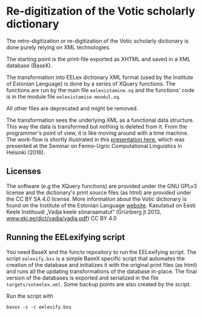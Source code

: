 # Re-digitization of the Votic scholarly dictionary

The retro-digitization or re-digitization of the Votic scholarly dictionary is done purely relying on XML technologies.

The starting point is the print-file exported as XHTML and saved in a XML database (BaseX).

The transformation into EELex dictionary XML format (used by the Institute of Estonian Language) is done by a series of XQuery functions. The functions are run by the main file ```eelexistamine.xq``` and the functions' code is in the module file ```eelexistamise-moodul.xq```.

All other files are deprecated and might be removed.

The transformation sees the underlying XML as a functional data structure. This way the data is transformed but nothing is deleted from it. From the programmer's point of view, it is like moving around with a time machine. The work-flow is shortly illustrated in this [presentation here](https://kitwiki.csc.fi/twiki/pub/FinCLARIN/KielipankkiEvent2016September/Kankainen_23092016.pdf), which was presented at the Seminar on Fenno-Ugric Computational Linguistics in Helsinki (2016).

## Licenses

The software (e.g the XQuery functions) are provided under the GNU GPLv3 license and the dictionary's print source files (as html) are provided under the CC BY SA 4.0 license. More information about the Votic dictionary is found on the Institute of the Estonian Language [website](www.eki.ee/dict/vadja/). Kasutatud on Eesti Keele Instituudi „Vadja keele sõnaraamatut“ (Grünberg jt 2013, www.eki.ee/dict/vadja/vadja.pdf) CC BY 4.0 

## Running the EELexifying script

You need BaseX and the functx repository to run the EELexifying script. The script ``eelexify.bxs`` is a simple BaseX specific script that automates the creation of the database and initializes it with the original print files (as html) and runs all the updating transformations of the database in-place. The final version of the databases is exported and serialized in the file ``targets/voteelex.xml``. Some backup points are also created by the script.

Run the script with
```shell
basex -z -c eelexify.bxs
```
